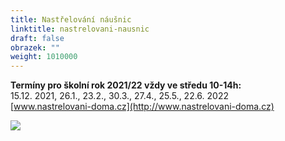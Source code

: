 ```yaml
---
title: Nastřelování náušnic
linktitle: nastrelovani-nausnic
draft: false
obrazek: ""
weight: 1010000
---
```

**Termíny pro školní rok 2021/22 vždy ve středu 10-14h:**\
15.12. 2021, 26.1., 23.2., 30.3., 27.4., 25.5., 22.6. 2022\
[www.nastrelovani-doma.cz](http://www.nastrelovani-doma.cz)

![](/assets/media/nastrelovani.jpg)